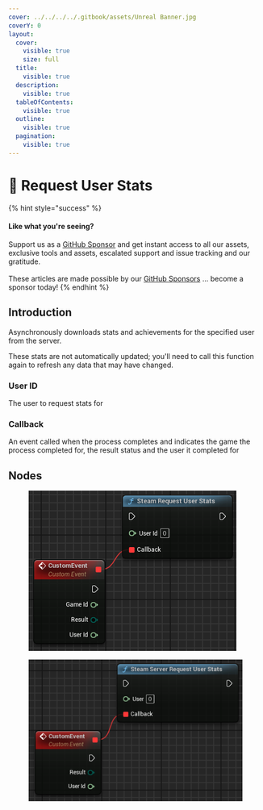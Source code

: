 ```yaml
---
cover: ../../../../.gitbook/assets/Unreal Banner.jpg
coverY: 0
layout:
  cover:
    visible: true
    size: full
  title:
    visible: true
  description:
    visible: true
  tableOfContents:
    visible: true
  outline:
    visible: true
  pagination:
    visible: true
---
```


# 🔵 Request User Stats

{% hint style="success" %}
#### Like what you're seeing?

Support us as a [GitHub Sponsor](../../../../where-to-buy/become-a-sponsor.md) and get instant access to all our assets, exclusive tools and assets, escalated support and issue tracking and our gratitude.\
\
These articles are made possible by our [GitHub Sponsors](../../../../where-to-buy/become-a-sponsor.md) ... become a sponsor today!
{% endhint %}

## Introduction

Asynchronously downloads stats and achievements for the specified user from the server.

These stats are not automatically updated; you'll need to call this function again to refresh any data that may have changed.

### User ID

The user to request stats for

### Callback

An event called when the process completes and indicates the game the process completed for, the result status and the user it completed for

## Nodes

<figure><img src="../../../../.gitbook/assets/image (339).png" alt=""><figcaption></figcaption></figure>

<figure><img src="../../../../.gitbook/assets/image (281).png" alt=""><figcaption></figcaption></figure>
